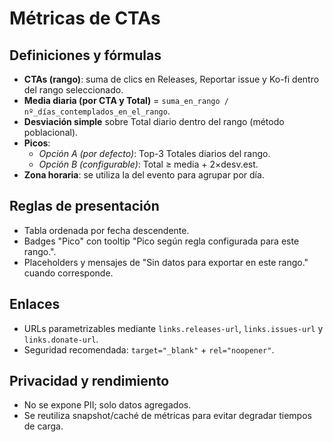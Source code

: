 # Métricas de CTAs

## Definiciones y fórmulas
- **CTAs (rango)**: suma de clics en Releases, Reportar issue y Ko-fi dentro del rango seleccionado.
- **Media diaria (por CTA y Total)** = `suma_en_rango / nº_días_contemplados_en_el_rango`.
- **Desviación simple** sobre Total diario dentro del rango (método poblacional).
- **Picos**:
  - *Opción A (por defecto)*: Top-3 Totales diarios del rango.
  - *Opción B (configurable)*: Total ≥ media + 2×desv.est.
- **Zona horaria**: se utiliza la del evento para agrupar por día.

## Reglas de presentación
- Tabla ordenada por fecha descendente.
- Badges "Pico" con tooltip "Pico según regla configurada para este rango.".
- Placeholders y mensajes de "Sin datos para exportar en este rango." cuando corresponde.

## Enlaces
- URLs parametrizables mediante `links.releases-url`, `links.issues-url` y `links.donate-url`.
- Seguridad recomendada: `target="_blank"` + `rel="noopener"`.

## Privacidad y rendimiento
- No se expone PII; solo datos agregados.
- Se reutiliza snapshot/caché de métricas para evitar degradar tiempos de carga.
